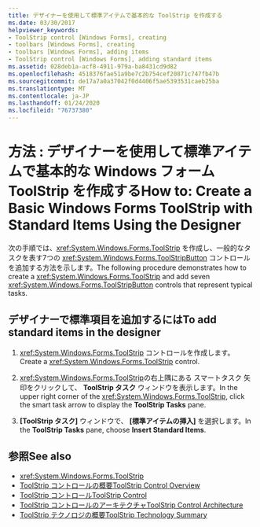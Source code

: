 ```yaml
---
title: デザイナーを使用して標準アイテムで基本的な ToolStrip を作成する
ms.date: 03/30/2017
helpviewer_keywords:
- ToolStrip control [Windows Forms], creating
- toolbars [Windows Forms], creating
- toolbars [Windows Forms], adding items
- ToolStrip control [Windows Forms], adding standard items
ms.assetid: 028deb1a-acf8-4911-979a-ba8431cd9d82
ms.openlocfilehash: 4518376fae51a9be7c2b754cef20871c747fb47b
ms.sourcegitcommit: de17a7a0a37042f0d4406f5ae5393531caeb25ba
ms.translationtype: MT
ms.contentlocale: ja-JP
ms.lasthandoff: 01/24/2020
ms.locfileid: "76737380"
---
```

# <a name="how-to-create-a-basic-windows-forms-toolstrip-with-standard-items-using-the-designer"></a><span data-ttu-id="c36c6-102">方法 : デザイナーを使用して標準アイテムで基本的な Windows フォーム ToolStrip を作成する</span><span class="sxs-lookup"><span data-stu-id="c36c6-102">How to: Create a Basic Windows Forms ToolStrip with Standard Items Using the Designer</span></span>
<span data-ttu-id="c36c6-103">次の手順では、<xref:System.Windows.Forms.ToolStrip> を作成し、一般的なタスクを表す7つの <xref:System.Windows.Forms.ToolStripButton> コントロールを追加する方法を示します。</span><span class="sxs-lookup"><span data-stu-id="c36c6-103">The following procedure demonstrates how to create a <xref:System.Windows.Forms.ToolStrip> and add seven <xref:System.Windows.Forms.ToolStripButton> controls that represent typical tasks.</span></span>

## <a name="to-add-standard-items-in-the-designer"></a><span data-ttu-id="c36c6-104">デザイナーで標準項目を追加するには</span><span class="sxs-lookup"><span data-stu-id="c36c6-104">To add standard items in the designer</span></span>

1. <span data-ttu-id="c36c6-105"><xref:System.Windows.Forms.ToolStrip> コントロールを作成します。</span><span class="sxs-lookup"><span data-stu-id="c36c6-105">Create a <xref:System.Windows.Forms.ToolStrip> control.</span></span>

2. <span data-ttu-id="c36c6-106"><xref:System.Windows.Forms.ToolStrip>の右上隅にある スマートタスク 矢印をクリックして、 **ToolStrip タスク** ウィンドウを表示します。</span><span class="sxs-lookup"><span data-stu-id="c36c6-106">In the upper right corner of the <xref:System.Windows.Forms.ToolStrip>, click the smart task arrow to display the **ToolStrip Tasks** pane.</span></span>

3. <span data-ttu-id="c36c6-107">**[ToolStrip タスク]** ウィンドウで、 **[標準アイテムの挿入]** を選択します。</span><span class="sxs-lookup"><span data-stu-id="c36c6-107">In the **ToolStrip Tasks** pane, choose **Insert Standard Items**.</span></span>

## <a name="see-also"></a><span data-ttu-id="c36c6-108">参照</span><span class="sxs-lookup"><span data-stu-id="c36c6-108">See also</span></span>

- <xref:System.Windows.Forms.ToolStrip>
- [<span data-ttu-id="c36c6-109">ToolStrip コントロールの概要</span><span class="sxs-lookup"><span data-stu-id="c36c6-109">ToolStrip Control Overview</span></span>](toolstrip-control-overview-windows-forms.md)
- [<span data-ttu-id="c36c6-110">ToolStrip コントロール</span><span class="sxs-lookup"><span data-stu-id="c36c6-110">ToolStrip Control</span></span>](toolstrip-control-windows-forms.md)
- [<span data-ttu-id="c36c6-111">ToolStrip コントロールのアーキテクチャ</span><span class="sxs-lookup"><span data-stu-id="c36c6-111">ToolStrip Control Architecture</span></span>](toolstrip-control-architecture.md)
- [<span data-ttu-id="c36c6-112">ToolStrip テクノロジの概要</span><span class="sxs-lookup"><span data-stu-id="c36c6-112">ToolStrip Technology Summary</span></span>](toolstrip-technology-summary.md)
